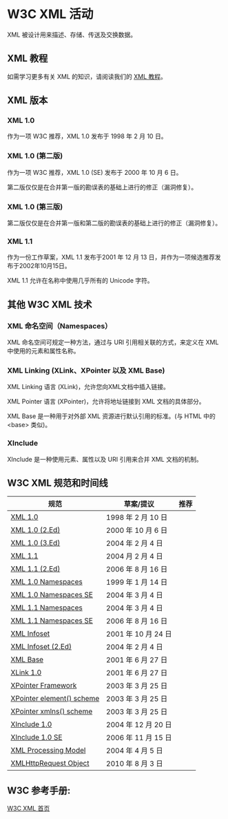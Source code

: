 # W3C XML 活动

XML 被设计用来描述、存储、传送及交换数据。

## XML 教程

如需学习更多有关 XML 的知识，请阅读我们的 [XML 教程](/xml/xml-tutorial.html)。

## XML 版本

### XML 1.0

作为一项 W3C 推荐，XML 1.0 发布于 1998 年 2 月 10 日。

### XML 1.0 (第二版)

作为一项 W3C 推荐，XML 1.0 (SE) 发布于 2000 年 10 月 6 日。

第二版仅仅是在合并第一版的勘误表的基础上进行的修正（漏洞修复）。

### XML 1.0 (第三版)

第二版仅仅是在合并第一版和第二版的勘误表的基础上进行的修正（漏洞修复）。

### XML 1.1

作为一份工作草案，XML 1.1 发布于2001 年 12 月 13 日，并作为一项候选推荐发布于2002年10月15日。

XML 1.1 允许在名称中使用几乎所有的 Unicode 字符。

## 其他 W3C XML 技术

### XML 命名空间（Namespaces）

XML 命名空间可规定一种方法，通过与 URI 引用相关联的方式，来定义在 XML 中使用的元素和属性名称。

### XML Linking (XLink、XPointer 以及 XML Base)

XML Linking 语言 (XLink)，允许您向XML文档中插入链接。

XML Pointer 语言 (XPointer)，允许将地址链接到 XML 文档的具体部分。

XML Base 是一种用于对外部 XML 资源进行默认引用的标准。(与 HTML 中的 &lt;base&gt; 类似)。

### XInclude

XInclude 是一种使用元素、属性以及 URI 引用来合并 XML 文档的机制。

## W3C XML 规范和时间线

| 规范 | 草案/提议 | 推荐 |
| --- | --- | --- |
| [XML 1.0](//www.w3.org/TR/1998/REC-xml-19980210 "Extensible Markup Language (XML) 1_0") | 1998 年 2 月 10 日 |
| [XML 1.0 (2.Ed)](//www.w3.org/TR/2000/REC-xml-20001006 "Extensible Markup Language (XML) 1_0 (Second Edition)") | 2000 年 10 月 6 日 |
| [XML 1.0 (3.Ed)](//www.w3.org/TR/2004/REC-xml-20040204/ "Extensible Markup Language (XML) 1_0 (Third Edition)") | 2004 年 2 月 4 日 |
| [XML 1.1](//www.w3.org/TR/2004/REC-xml11-20040204/ "Extensible Markup Language (XML) 1_1") | 2004 月 2 月 4 日 |
| [XML 1.1 (2.Ed)](//www.w3.org/TR/xml11/ "Extensible Markup Language (XML) 1_1 (Second Edition)") | 2006 年 8 月 16 日 |
| [XML 1.0 Namespaces](//www.w3.org/TR/1999/REC-xml-names-19990114/ "Namespaces in XML") | 1999 年 1 月 14 日 |
| [XML 1.0 Namespaces SE](//www.w3.org/TR/xml-names/ "Namespaces in XML 1_0 (Second Edition)") | 2004 年 3 月 4 日 |
| [XML 1.1 Namespaces](//www.w3.org/TR/2004/REC-xml-names11-20040204/ "Namespaces in XML 1_1") | 2004 年 3 月 4 日 |
| [XML 1.1 Namespaces SE](//www.w3.org/TR/xml-names11/ "Namespaces in XML 1_1 (Second Edition)") | 2006 年 8 月 16 日 |
| [XML Infoset](//www.w3.org/TR/2001/REC-xml-infoset-20011024/ "XML Information Set") | 2001 年 10 月 24 日 |
| [XML Infoset (2.Ed)](//www.w3.org/TR/xml-infoset/ "XML Information Set (Second Edition)") | 2004 年 2 月 4 日 |
| [XML Base](//www.w3.org/TR/xmlbase/ "XML Base") | 2001 年 6 月 27 日 |
| [XLink 1.0](//www.w3.org/TR/xlink/ "XML Linking Language (XLink) Version 1_0") | 2001 年 6 月 27 日 |
| [XPointer Framework](//www.w3.org/TR/2003/REC-xptr-framework-20030325/ "XPointer Framework") | 2003 年 3 月 25 日 |
| [XPointer element() scheme](//www.w3.org/TR/2003/REC-xptr-element-20030325/ "XPointer element() Scheme") | 2003 年 3 月 25 日 |
| [XPointer xmlns() scheme](//www.w3.org/TR/2003/REC-xptr-xmlns-20030325/ "XPointer xmlns() Scheme") | 2003 年 3 月 25 日 |
| [XInclude 1.0](//www.w3.org/TR/2004/REC-xinclude-20041220/ "XML Inclusions (XInclude) Version 1_0") | 2004 年 12 月 20 日 |
| [XInclude 1.0 SE](//www.w3.org/TR/xinclude/ "XML Inclusions (XInclude) Version 1_0 (Second Edition)") | 2006 年 11 月 15 日 |
| [XML Processing Model](//www.w3.org/TR/proc-model-req/ "XML Processing Model Requirements") | 2004 年 4 月 5 日 |
| [XMLHttpRequest Object](//www.w3.org/TR/XMLHttpRequest/ "XML Processing Model Requirements") | 2010 年 8 月 3 日 |

## W3C 参考手册:

[W3C XML 首页](//www.w3.org/XML/)

